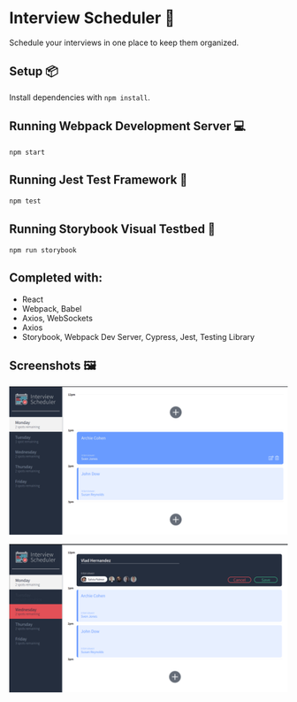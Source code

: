 # Interview Scheduler :date:

Schedule your interviews in one place to keep them organized.

## Setup :package:

Install dependencies with `npm install`.

## Running Webpack Development Server :computer:

```sh
npm start
```

## Running Jest Test Framework :flags:

```sh
npm test
```

## Running Storybook Visual Testbed :blue_book:

```sh
npm run storybook
```
## Completed with:
- React
- Webpack, Babel
- Axios, WebSockets
- Axios
- Storybook, Webpack Dev Server, Cypress, Jest, Testing Library

## Screenshots :framed_picture:

!["Interview Scheduler Page"](https://github.com/hernandez87v/scheduler/blob/master/docs/scheduler-home.png?raw=true)

!["Creating an appointment"](https://github.com/hernandez87v/scheduler/blob/master/docs/scheduler-create.png?raw=true)

